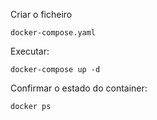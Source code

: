 Criar o ficheiro
```
docker-compose.yaml
```
Executar:
```
docker-compose up -d
```
Confirmar o estado do container:
```
docker ps
```
